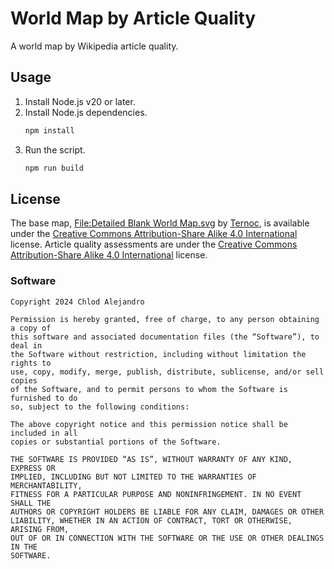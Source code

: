 # World Map by Article Quality
A world map by Wikipedia article quality.

## Usage
1. Install Node.js v20 or later.
2. Install Node.js dependencies.
   ```bash
   npm install
   ```
3. Run the script.
   ```bash
   npm run build
   ```

## License
The base map, [File:Detailed Blank World Map.svg](https://commons.wikimedia.org/wiki/File:Detailed_Blank_World_Map.svg) by [Ternoc](https://commons.wikimedia.org/wiki/User:Ternoc),
is available under the [Creative Commons Attribution-Share Alike 4.0 International](https://creativecommons.org/licenses/by-sa/4.0/deed.en) license.
Article quality assessments are under the [Creative Commons Attribution-Share Alike 4.0 International](https://creativecommons.org/licenses/by-sa/4.0/deed.en) license.

### Software
```
Copyright 2024 Chlod Alejandro

Permission is hereby granted, free of charge, to any person obtaining a copy of
this software and associated documentation files (the “Software”), to deal in
the Software without restriction, including without limitation the rights to
use, copy, modify, merge, publish, distribute, sublicense, and/or sell copies
of the Software, and to permit persons to whom the Software is furnished to do
so, subject to the following conditions:

The above copyright notice and this permission notice shall be included in all
copies or substantial portions of the Software.

THE SOFTWARE IS PROVIDED “AS IS”, WITHOUT WARRANTY OF ANY KIND, EXPRESS OR
IMPLIED, INCLUDING BUT NOT LIMITED TO THE WARRANTIES OF MERCHANTABILITY,
FITNESS FOR A PARTICULAR PURPOSE AND NONINFRINGEMENT. IN NO EVENT SHALL THE
AUTHORS OR COPYRIGHT HOLDERS BE LIABLE FOR ANY CLAIM, DAMAGES OR OTHER
LIABILITY, WHETHER IN AN ACTION OF CONTRACT, TORT OR OTHERWISE, ARISING FROM,
OUT OF OR IN CONNECTION WITH THE SOFTWARE OR THE USE OR OTHER DEALINGS IN THE
SOFTWARE.
```
